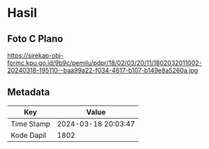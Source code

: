 # Hasil

## Foto C Plano

https://sirekap-obj-formc.kpu.go.id/9b9c/pemilu/pdpr/18/02/03/20/11/1802032011002-20240318-195110--baa99a22-f034-4617-b107-b149e8a5260a.jpg


## Metadata

| Key        | Value               |
| ---------- | ------------------- |
| Time Stamp | 2024-03-18 20:03:47 |
| Kode Dapil | 1802                |



